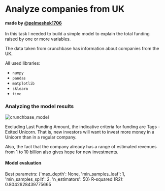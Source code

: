 # Analyze companies from UK   
#### made by [@pelmeshek1706](https://telegram.me/pelmeshek1706)

In this task I needed to build a simple model to explain the total funding raised by one or more variables. 

The data taken from crunchbase has information about companies from the UK. 
 
 All used libraries:
- <code>numpy</code>
- <code>pandas</code>
- <code>matplotlib</code>
- <code>sklearn</code>
- <code>time</code>


### Analyzing the model results

![crunchbase_model](https://github.com/Pelmeshek1706/crunchbase_analysis/assets/94761102/86f5f4a8-f6ac-41fd-a739-aefe2241f5d4)


Excluding Last Funding Amount, the indicative criteria for funding are Tags - Exited Unicorn. That is, new investors will want to invest more money in a Unicorn than in a regular company. 

Also, the fact that the company already has a range of estimated revenues from 1 to 10 billion also gives hope for new investments. 

#### Model evaluation
Best parametrs: {'max_depth': None, 'min_samples_leaf': 1, 'min_samples_split': 2, 'n_estimators': 50}
R-squared (R2): 0.8042928439775665



